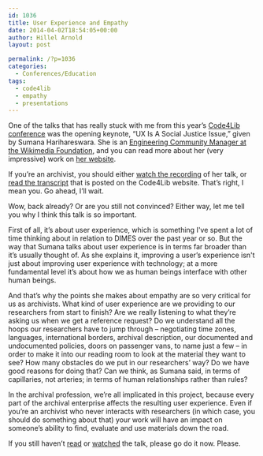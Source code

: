 ```yaml
---
id: 1036
title: User Experience and Empathy
date: 2014-04-02T18:54:05+00:00
author: Hillel Arnold
layout: post

permalink: /?p=1036
categories:
  - Conferences/Education
tags:
  - code4lib
  - empathy
  - presentations
---
```

One of the talks that has really stuck with me from this year’s <a href="http://code4lib.org/conference/2014/" target="_blank">Code4Lib conference</a> was the opening keynote, “UX Is A Social Justice Issue,” given by Sumana Harihareswara. She is an <a href="https://www.mediawiki.org/wiki/User:Sharihareswara_%28WMF%29" target="_blank">Engineering Community Manager at the Wikimedia Foundation</a>, and you can read more about her (very impressive) work on <a href="http://www.harihareswara.net/" target="_blank">her website</a>.

If you’re an archivist, you should either <a href="https://www.youtube.com/watch?v=_8MJATYsqbY" target="_blank">watch the recording</a> of her talk, or <a href="http://wiki.code4lib.org/index.php/2014_Keynote_by_Sumana_Harihareswara" target="_blank">read the transcript</a> that is posted on the Code4Lib website. That’s right, I mean you. Go ahead, I’ll wait.<!--more-->

Wow, back already? Or are you still not convinced? Either way, let me tell you why I think this talk is so important.

First of all, it’s about user experience, which is something I've spent a lot of time thinking about in relation to DIMES over the past year or so. But the way that Sumana talks about user experience is in terms far broader than it’s usually thought of. As she explains it, improving a user’s experience isn't just about improving user experience with technology; at a more fundamental level it’s about how we as human beings interface with other human beings.

And that’s why the points she makes about empathy are so very critical for us as archivists. What kind of user experience are we providing to our researchers from start to finish? Are we really listening to what they’re asking us when we get a reference request? Do we understand all the hoops our researchers have to jump through – negotiating time zones, languages, international borders, archival description, our documented and undocumented policies, doors on passenger vans, to name just a few – in order to make it into our reading room to look at the material they want to see? How many obstacles do we put in our researchers’ way? Do we have good reasons for doing that? Can we think, as Sumana said, in terms of capillaries, not arteries; in terms of human relationships rather than rules?

In the archival profession, we’re all implicated in this project, because every part of the archival enterprise affects the resulting user experience. Even if you’re an archivist who never interacts with researchers (in which case, you should do something about that) your work will have an impact on someone’s ability to find, evaluate and use materials down the road.

If you still haven’t <a href="http://wiki.code4lib.org/index.php/2014_Keynote_by_Sumana_Harihareswara" target="_blank">read</a> or <a href="https://www.youtube.com/watch?v=_8MJATYsqbY" target="_blank">watched</a> the talk, please go do it now. Please.